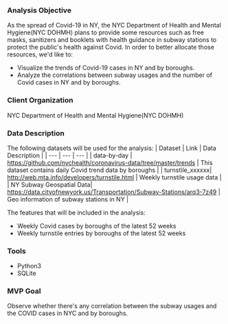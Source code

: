 ### Analysis Objective
As the spread of Covid-19 in NY, the NYC Department of Health and Mental Hygiene(NYC DOHMH) plans to provide some resources such as free masks, sanitizers and booklets with health guidance in subway stations to protect the public's health against Covid. In order to better allocate those resources, we'd like to:
* Visualize the trends of Covid-19 cases in NY and by boroughs.
* Analyze the correlations between subway usages and the number of Covid cases in NY and by boroughs.

### Client Organization
 NYC Department of Health and Mental Hygiene(NYC DOHMH)

### Data Description
The following datasets will be used for the analysis:
| Dataset | Link | Data Description |
| --- | --- | --- |
| data-by-day | https://github.com/nychealth/coronavirus-data/tree/master/trends | This dataset contains daily Covid trend data by boroughs |
| turnstile_xxxxxx|  http://web.mta.info/developers/turnstile.html | Weekly turnstile usage data |
| NY Subway Geospatial Data| https://data.cityofnewyork.us/Transportation/Subway-Stations/arq3-7z49 | Geo information of subway stations in NY |

The features that will be included in the analysis:
 * Weekly Covid cases by boroughs of the latest 52 weeks
 * Weekly turnstile entries by boroughs of the latest 52 weeks

### Tools
* Python3
* SQLite

### MVP Goal
Observe whether there's any correlation between the subway usages and the COVID cases in NYC and by boroughs.



